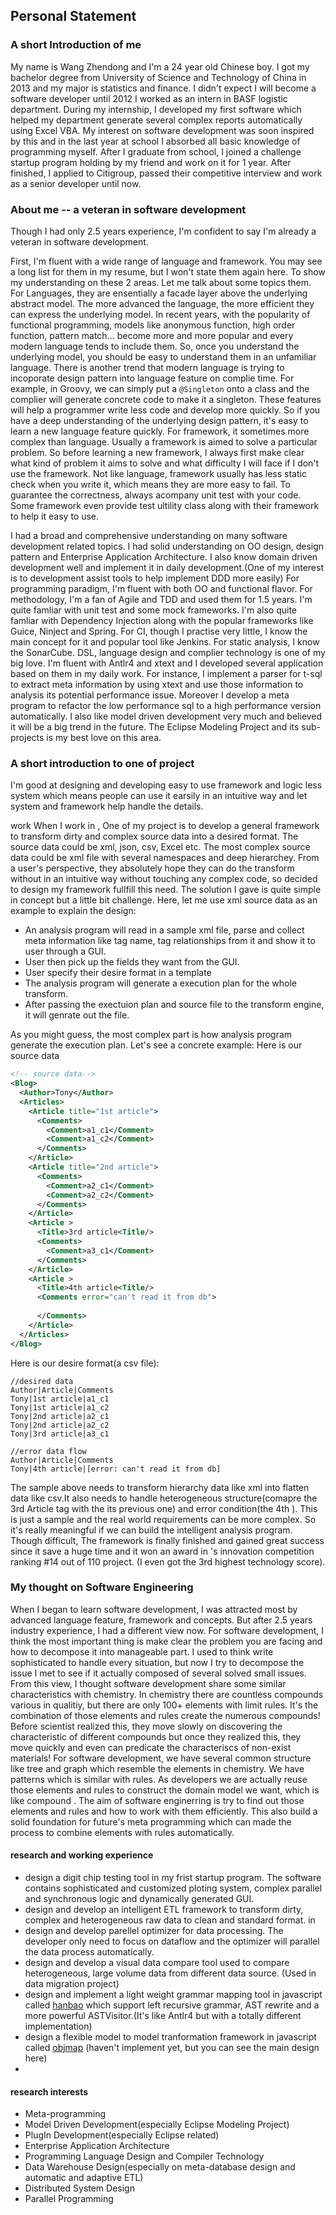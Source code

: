## Personal Statement

### A short Introduction of me
My name is Wang Zhendong and I'm a 24 year old Chinese boy. I got my bachelor degree from University of Science and Technology of China in 2013 and my major is statistics and finance. I didn't expect I will become a software developer until 2012 I worked as an intern in BASF logistic department. During my internship, I developed my first software which helped my department generate several complex reports automatically using Excel VBA. My interest on software development was soon inspired by this and in the last year at school I absorbed all basic knowledge of programming myself. After I graduate from school, I joined a challenge startup program holding by my friend and work on it for 1 year. After finished, I applied to Citigroup, passed their competitive interview and work as a senior developer until now. 

### About me -- a veteran in software development
Though I had only 2.5 years experience, I'm confident to say I'm already a veteran in software development.

First, I'm fluent with a wide range of language and framework. You may see a long list for them in my resume, but I won't state them again here. To show my understanding on these 2 areas. Let me talk about some topics them. For Languages, they are ensentially a facade layer above the underlying abstract model. The more advanced the language, the more efficient they can express the underlying model. In recent years, with the popularity of functional programming,  models like anonymous function, high order function, pattern match... become more and more popular and every modern language tends to include them. So, once you understand the underlying model, you should be easy to understand them in an unfamiliar language. There is another trend that modern language is trying to incoporate design pattern into language feature on complie time. For example, in Groovy, we can simply put a ```@Singleton``` onto a class and the complier will generate concrete code to make it a singleton. These features will help a programmer write less code and develop more quickly. So if you have a deep understanding of the underlying design pattern, it's easy to learn a new language feature quickly. 
For framework, it sometimes more complex than language. Usually a framework is aimed to solve a particular problem. So before learning a new framework, I always first make clear what kind of problem it aims to solve and what difficulty I will face if I don't use the framework. Not like language, framework usually has less static check when you write it, which means they are more easy to fail. To guarantee the correctness, always acompany unit test with your code. Some framework even provide test ultility class along with their framework to help it easy to use. 

I had a broad and comprehensive understanding on many software development related topics. I had solid understanding on OO design, design pattern and Enterprise Application Architecture. I also know domain driven development well and implement it in daily development.(One of my interest is to development assist tools to help implement DDD more easily) For programming paradigm, I'm fluent with both OO and functional flavor. For methodology, I'm a fan of Agile and TDD and used them for 1.5 years. I'm quite famliar with unit test and some mock frameworks. I'm also quite famliar with Dependency Injection along with the popular frameworks like Guice, Ninject and Spring. For CI, though I practise very little, I know the main concept for it and popular tool like Jenkins. For static analysis, I know the SonarCube. DSL, language design and complier technology is one of my big love. I'm fluent with Antlr4 and xtext and I developed several application based on them in my daily work. For instance, I implement a parser for t-sql to extract meta information by using xtext and use those information to analysis its potential performance issue. Moreover I develop a meta program to refactor the low performance sql to a high performance version automatically. I also like model driven development very much and believed it will be a big trend in the future. The Eclipse Modeling Project and its sub-projects is my best love on this area. 

### A short introduction to one of project
I'm good at designing and developing easy to use framework and logic less system which means people can use it earsily in an intuitive way and let system and framework help handle the details. 

work When I work in <Company>, One of my project is to develop a general framework to transform dirty and complex source data into a desired format. The source data could be xml, json, csv, Excel etc. The most complex source data could be xml file with several namespaces and deep hierarchey. From a user's perspective, they absolutely hope they can do the transform without in an intuitive way without touching any complex code, so decided to design my framework fullfill this need. The solution I gave is quite simple in concept but a little bit challenge. Here, let me use xml source data as an example to explain the design:
* An analysis program will read in a sample xml file, parse and collect meta information like tag name, tag relationships from it and show it to user through a GUI. 
* User then pick up the fields they want from the GUI. 
* User specify their desire format in a template
* The analysis program will generate a execution plan for the whole transform. 
* After passing the exectuion plan and source file to the transform engine, it will genrate out the file.

As you might guess, the most complex part is how analysis program generate the execution plan. Let's see a concrete example:
Here is our source data
```xml
<!-- source data-->
<Blog>
  <Author>Tony</Author>
  <Articles>
    <Article title="1st article">
      <Comments>
        <Comment>a1_c1</Comment>
        <Comment>a1_c2</Comment>
      </Comments>
    </Article>
    <Article title="2nd article">
      <Comments>
        <Comment>a2_c1</Comment>
        <Comment>a2_c2</Comment>
      </Comments>
    </Article>
    <Article >
      <Title>3rd article<Title/>
      <Comments>
        <Comment>a3_c1</Comment>
      </Comments>
    </Article>
    <Article >
      <Title>4th article<Title/>
      <Comments error="can't read it from db">
        
      </Comments>
    </Article>
  </Articles>
</Blog>
```
Here is our desire format(a csv file): 
```
//desired data
Author|Article|Comments
Tony|1st article|a1_c1
Tony|1st article|a1_c2
Tony|2nd article|a2_c1
Tony|2nd article|a2_c2
Tony|3rd article|a3_c1

//error data flow
Author|Article|Comments
Tony|4th article|[error: can't read it from db]
```
The sample above needs to transform hierarchy data like xml into flatten data like csv.It also needs to handle heterogeneous structure(comapre the 3rd Article tag with the its previous one) and error condition(the 4th ). This is just a sample and the real world requirements can be more complex. So it's really meaningful if we can build the intelligent analysis program. Though difficult, The framework is finally finished and gained great success since it save a huge time and it won an award in <Company> 's innovation competition ranking #14 out of 110 project. (I even got the 3rd highest technology score). 



### My thought on Software Engineering
When I began to learn software development, I was attracted most by advanced language feature, framework and concepts. But after 2.5 years industry experience, I had a different view now. For software development, I think the most important thing is make clear the problem you are facing and how to decompose it into manageable part. I used to think write sophisticated to handle every situation, but now I try to decompose the issue I met to see if it actually composed of several solved small issues. From this view, I thought software development share some similar characteristics with chemistry. In chemistry there are countless compounds various in qualitiy, but there are only 100+ elements with limit rules. It's the combination of those elements and rules create the numerous compounds! Before scientist realized this, they move slowly on discovering the characteristic of different compounds but once they realized this, they move quickly and even can predicate the characteriscs of non-exist materials!  For software development, we have several common structure like tree and graph which resemble the elements in chemistry. We have patterns which is similar with rules. As developers we are actually reuse those elements and rules to construct the domain model we want, which is like compound . The aim of software enginerring is try to find out those elements and rules and how to work with them efficiently. This also build a solid foundation for future's meta programming which can made the process to combine elements with rules automatically.


#### research and working experience
* design a digit chip testing tool in my frist startup program. The software contains sophisticated and customized ploting system, complex parallel and synchronous logic and dynamically generated GUI.
* design and develop an intelligent ETL framework to transform dirty, complex and heterogeneous raw data to clean and standard format. in <Company>
* design and develop parellel optimizer for data processing. The developer only need to focus on dataflow and the optimizer will parallel the data process automatically.
* design and develop a visual data compare tool used to compare heterogeneous, large volume data from different data source. (Used in data migration project)  
* design and implement a light weight grammar mapping tool in javascript called [hanbao](https://github.com/qweasd1/hanbao) which support left recursive grammar, AST rewrite and a more powerful ASTVisitor.(It's like Antlr4 but with a totally different implementation) 
* design a flexible model to model tranformation framework in javascript called [objmap](https://github.com/qweasd1/Refactor/blob/master/ideas/Supplement/objmap.md) (haven't implement yet, but you can see the main design here)
* 


#### research interests
* Meta-programming
* Model Driven Development(especially Eclipse Modeling Project)
* PlugIn Development(especially Eclipse related)
* Enterprise Application Architecture
* Programming Language Design and Compiler Technology
* Data Warehouse Design(especially on meta-database design and automatic and adaptive ETL)
* Distributed System Design
* Parallel Programming


